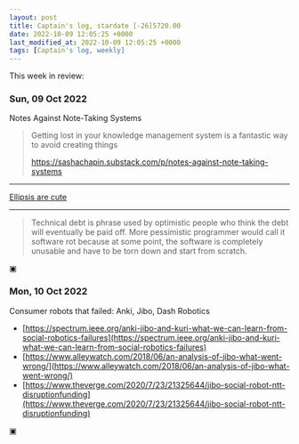 ```yaml
---
layout: post
title: Captain's log, stardate [-26]5720.00
date: 2022-10-09 12:05:25 +0000
last_modified_at: 2022-10-09 12:05:25 +0000
tags: [Captain's log, weekly]
---
```


This week in review:

<!-- more -->

### Sun, 09 Oct 2022

Notes Against Note-Taking Systems

> Getting lost in your knowledge management system is a fantastic way to avoid creating things
> 
> https://sashachapin.substack.com/p/notes-against-note-taking-systems

---

[Ellipsis are cute](https://mail.python.org/pipermail/python-3000/2008-January/011793.html)

---

> Technical debt is phrase used by optimistic people who think the debt will eventually be paid off. 
> More pessimistic programmer would call it software rot because at some point, 
> the software is completely unusable and have to be torn down and start from scratch.

▣

### Mon, 10 Oct 2022

Consumer robots that failed: Anki, Jibo, Dash Robotics
- [https://spectrum.ieee.org/anki-jibo-and-kuri-what-we-can-learn-from-social-robotics-failures](https://spectrum.ieee.org/anki-jibo-and-kuri-what-we-can-learn-from-social-robotics-failures)
- [https://www.alleywatch.com/2018/06/an-analysis-of-jibo-what-went-wrong/](https://www.alleywatch.com/2018/06/an-analysis-of-jibo-what-went-wrong/)
- [https://www.theverge.com/2020/7/23/21325644/jibo-social-robot-ntt-disruptionfunding](https://www.theverge.com/2020/7/23/21325644/jibo-social-robot-ntt-disruptionfunding)

▣
